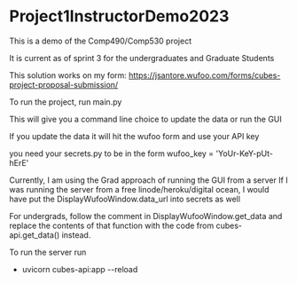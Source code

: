 # Project1InstructorDemo2023
This is a demo of the Comp490/Comp530 project 

It is current as of sprint 3 for the undergraduates and Graduate Students

This solution works on my form:
https://jsantore.wufoo.com/forms/cubes-project-proposal-submission/

To run the project, run main.py

This will give you a command line choice to update the data or run the GUI

If you update the data it will hit the wufoo form and use your API key

you need your secrets.py to be in the form
wufoo_key = 'YoUr-KeY-pUt-hErE'

Currently, I am using the Grad approach of running the GUI from a server
If I was running the server from a free linode/heroku/digital ocean, 
I would have put the DisplayWufooWindow.data_url into secrets as well

For undergrads, follow the comment in DisplayWufooWindow.get_data and 
replace the contents of that function with the code from
cubes-api.get_data() instead.


To run the server run
-  uvicorn cubes-api:app --reload



